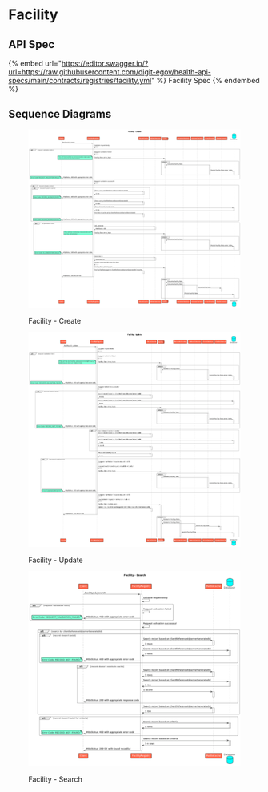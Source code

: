 # Facility

## API Spec

{% embed url="https://editor.swagger.io/?url=https://raw.githubusercontent.com/digit-egov/health-api-specs/main/contracts/registries/facility.yml" %}
Facility Spec
{% endembed %}

## Sequence Diagrams

<figure><img src="../../../.gitbook/assets/facility_create.png" alt=""><figcaption><p>Facility - Create</p></figcaption></figure>

<figure><img src="../../../.gitbook/assets/facility_update.png" alt=""><figcaption><p>Facility - Update</p></figcaption></figure>

<figure><img src="../../../.gitbook/assets/facility_search.png" alt=""><figcaption><p>Facility - Search</p></figcaption></figure>

